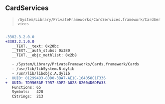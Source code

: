 ## CardServices

> `/System/Library/PrivateFrameworks/CardServices.framework/CardServices`

```diff

-3302.3.2.0.0
+3303.2.1.0.0
   __TEXT.__text: 0x20bc
   __TEXT.__auth_stubs: 0x380
   __TEXT.__objc_methlist: 0x2b8

   - /System/Library/PrivateFrameworks/Cards.framework/Cards
   - /usr/lib/libSystem.B.dylib
   - /usr/lib/libobjc.A.dylib
-  UUID: 81299493-8DD0-3BA7-AE1C-164058C1F336
+  UUID: 7D9565AE-7957-3DF2-A028-82604D6DFA33
   Functions: 65
   Symbols:   428
   CStrings:  213

```
